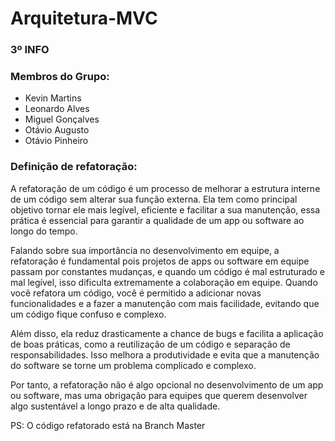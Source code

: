 # **Arquitetura-MVC**

### **3º INFO**
### **Membros do Grupo:**
- Kevin Martins
- Leonardo Alves
- Miguel Gonçalves
- Otávio Augusto
- Otávio Pinheiro

### **Definição de refatoração:**

A refatoração de um código é um processo de melhorar a estrutura interne de um código sem alterar sua função externa. Ela tem como principal objetivo tornar ele mais legível, eficiente e facilitar a sua manutenção, essa prática é essencial para garantir a qualidade de um app ou software ao longo do tempo. 

Falando sobre sua importância no desenvolvimento em equipe, a refatoração é fundamental pois projetos de apps ou software em equipe passam por constantes mudanças, e quando um código é mal estruturado e mal legível, isso dificulta extremamente a colaboração em equipe. Quando você refatora um código, você é permitido a adicionar novas funcionalidades e a fazer a manutenção com mais facilidade, evitando que um código fique confuso e complexo. 

Além disso, ela reduz drasticamente a chance de bugs e facilita a aplicação de boas práticas, como a reutilização de um código e separação de responsabilidades. Isso melhora a produtividade e evita que a manutenção do software se torne um problema complicado e complexo. 

Por tanto, a refatoração não é algo opcional no desenvolvimento de um app ou software, mas uma obrigação para equipes que querem desenvolver algo sustentável a longo prazo e de alta qualidade.

PS: O código refatorado está na Branch Master
